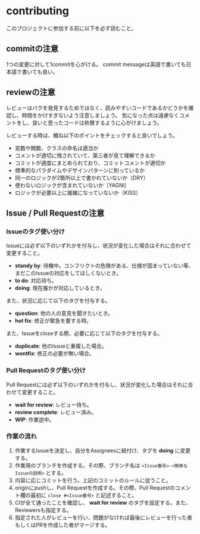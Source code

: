 # contributing
このプロジェクトに参加する前に以下を必ず読むこと。

## commitの注意
1つの変更に対して1commitを心がける。
commit messageは英語で書いても日本語で書いても良い。

## reviewの注意
レビューはバクを発見するためではなく、読みやすいコードであるかどうかを確認し、時間をかけすぎないよう注意しましょう。
気になった点は遠慮なくコメントをし、良いと思ったコードは称賛するように心がけましょう。

レビューする時は、概ね以下のポイントをチェックすると良いでしょう。
* 変数や関数、クラスの命名は適当か
* コメントが適切に残されていて、第三者が見て理解できるか
* コミットが適度にまとめられており、コミットコメントが適切か
* 標準的なパラダイムやデザインパターンに則っているか
* 同一のロジックが2箇所以上で書かれていないか（DRY）
* 使わないロジックが含まれていないか（YAGNI）
* ロジックが必要以上に複雑になっていないか（KISS）

## Issue / Pull Requestの注意
### Issueのタグ使い分け
Issueには必ず以下のいずれかを付与し、状況が変化した場合はそれに合わせて変更すること。
* **standy by**: 待機中。コンフリクトの危険がある、仕様が固まっていない等、まだこのIssueの対応をしてほしくないとき。
* **to do**: 対応待ち。
* **doing**: 現在誰かが対応しているとき。

また、状況に応じて以下のタグを付与する。
* **question**: 他の人の意見を聞きたいとき。
* **hot fix**: 修正が緊急を要する時。

また、Issueをcloseする際、必要に応じて以下のタグを付与する。
* **duplicate**: 他のIssueと重複した場合。
* **wontfix**: 修正の必要が無い場合。

### Pull Requestのタグ使い分け
Pull Requestには必ず以下のいずれかを付与し、状況が変化した場合はそれに合わせて変更すること。
* **wait for review**: レビュー待ち。
* **review complete**: レビュー済み。
* **WIP**: 作業途中。

### 作業の流れ
1. 作業するIssueを決定し、自分をAssigneesに紐付け、タグを **doing** に変更する。
2. 作業用のブランチを作成する。その際、ブランチ名は `<Issue番号>-<簡単なIssueの説明>` とする。
3. 内容に応じコミットを行う。上記のコミットのルールに従うこと。
4. originにpushし、Pull Requestを作成する。その際、Pull Requestのコメント欄の最初に `close #<Issue番号>` と記述すること。
5. CIが全て通ったことを確認し、 **wait for review** のタグを設定する。また、Reviewersも指定する。
6. 指定された人がレビューを行い、問題がなければ最後にレビューを行った者もしくはPRを作成した者がマージする。
